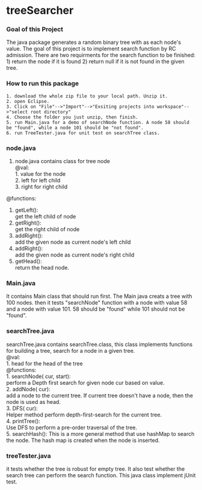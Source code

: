 # treeSearcher

### Goal of this Project  
  The java package generates a random binary tree with <int> as each node's value. The goal of this project is to implement search function by RC admission. There are two requirments for the search function to be finished: 1) return the node if it is found 2) return null if it is not found in the given tree.  

### How to run this package  
    1. download the whole zip file to your local path. Unzip it.  
    2. open Eclipse.  
    3. Click on "File"-->"Import"-->"Exsiting projects into workspace"-->"select root directory"
    4. Choose the folder you just unzip, then finish.
    5. run Main.java for a demo of searchNode function. A node 58 should be "found", while a node 101 should be "not found".
    6. run TreeTester.java for unit test on searchTree class.

### node.java  
  1. node.java contains class for tree node  
  @val:  
    1. <int> value for the node  
    2. <node> left for left child   
    3. <node> right for right child  
 
 @functions:  
  1. getLeft():  
    get the left child of node  
  2. getRight():  
    get the right child of node  
  3. addRight(<node>):  
    add the given node as current node's left child  
  4. addRight(<node>):   
    add the given node as current node's right child  
  5. getHead():  
    return the head node.  

### Main.java  
  It contains Main class that should run first. The Main java creats a tree with 100 nodes. then it tests "searchNode" function with a node with value 58 and a node with value 101. 58 should be "found" while 101 should not be "found".

### searchTree.java  
  searchTree.java contains searchTree.class, this class implements functions for building a tree, search for a node in a given tree.  
  @val:  
    1. <node> head for the head of the tree  
  @functions:  
    1. searchNode(<node> cur, <node> start):  
      perform a Depth first search for given node cur based on value.  
    2. addNode(<node> cur):  
      add a node to the current tree. If current tree doesn't have a node, then the node is used as head.  
    3. DFS(<node> cur):  
      Helper method perform depth-first-search for the current tree.  
    4. printTree():  
      Use DFS to perform a pre-order traversal of the tree.  
    5. searchHash(<node>):
      This is a more general method that use hashMap to search the node. The hash map is created when the node is inserted.

### treeTester.java  
  it tests whether the tree is robust for empty tree. It also test whether the search tree can perform the search function. This java class implement jUnit test.
